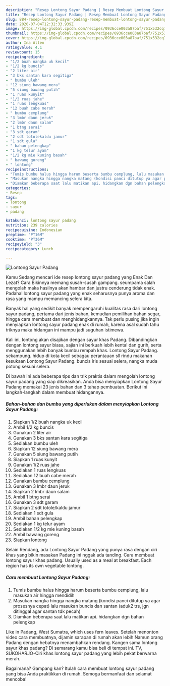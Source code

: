 ```yaml
---
description: "Resep Lontong Sayur Padang | Resep Membuat Lontong Sayur Padang Yang Enak dan Simpel"
title: "Resep Lontong Sayur Padang | Resep Membuat Lontong Sayur Padang Yang Enak dan Simpel"
slug: 884-resep-lontong-sayur-padang-resep-membuat-lontong-sayur-padang-yang-enak-dan-simpel
date: 2020-07-04T12:32:33.939Z
image: https://img-global.cpcdn.com/recipes/0936cce003a87baf/751x532cq70/lontong-sayur-padang-foto-resep-utama.jpg
thumbnail: https://img-global.cpcdn.com/recipes/0936cce003a87baf/751x532cq70/lontong-sayur-padang-foto-resep-utama.jpg
cover: https://img-global.cpcdn.com/recipes/0936cce003a87baf/751x532cq70/lontong-sayur-padang-foto-resep-utama.jpg
author: Ina Allen
ratingvalue: 4.1
reviewcount: 15
recipeingredient:
- "1/2 buah nangka uk kecil"
- "1/2 kg buncis"
- "2 liter air"
- "3 bks santan kara segitiga"
- " bumbu uleh"
- "12 siung bawang mera"
- "5 siung bawang putih"
- "1 ruas kunyit"
- "1/2 ruas jahe"
- "1 ruas lengkuas"
- "12 buah cabe merah"
- " bumbu cemplung"
- "3 lmbr daun jeruk"
- "2 lmbr daun salam"
- "1 btng serai"
- "3 sdt garam"
- "2 sdt totolekaldu jamur"
- "1 sdt gula"
- " bahan pelengkap"
- "1 kg telur ayam"
- "1/2 kg mie kuning basah"
- " bawang goreng"
- " lontong"
recipeinstructions:
- "Tumis bumbu halus hingga harum beserta bumbu cemplung, lalu masukan air hingga mendidih"
- "Masukan nangka hingga nangka matang (kondisi panci ditutup ya agar prosesnya cepat) lalu masukan buncis dan santan (aduk2 trs, jgn ditinggal agar santan tdk pecah)"
- "Diamkan beberapa saat lalu matikan api. hidangkan dgn bahan pelengkap"
categories:
- Resep
tags:
- lontong
- sayur
- padang

katakunci: lontong sayur padang 
nutrition: 239 calories
recipecuisine: Indonesian
preptime: "PT16M"
cooktime: "PT36M"
recipeyield: "3"
recipecategory: Lunch

---
```



![Lontong Sayur Padang](https://img-global.cpcdn.com/recipes/0936cce003a87baf/751x532cq70/lontong-sayur-padang-foto-resep-utama.jpg)

Kamu Sedang mencari ide resep lontong sayur padang yang Enak Dan Lezat? Cara Bikinnya memang susah-susah gampang. seumpama salah mengolah maka hasilnya akan hambar dan justru cenderung tidak enak. Padahal lontong sayur padang yang enak seharusnya punya aroma dan rasa yang mampu memancing selera kita.

Banyak hal yang sedikit banyak mempengaruhi kualitas rasa dari lontong sayur padang, pertama dari jenis bahan, kemudian pemilihan bahan segar, hingga cara membuat dan menghidangkannya. Tak perlu pusing jika ingin menyiapkan lontong sayur padang enak di rumah, karena asal sudah tahu triknya maka hidangan ini mampu jadi suguhan istimewa.

Kali ini, lontong akan disajikan dengan sayur khas Padang. Dibandingkan dengan lontong sayur biasa, sajian ini berkuah lebih kental dan gurih, serta menggunakan lebih banyak bumbu rempah khas. Lontong Sayur Padang. sekampung. hidup di kota kecil sebagau perantauan sll rindu makanan kesukaan Lontong Sayur Padang. buncis iris sesuai selera, nangka muda potong sesuai selera.


Di bawah ini ada beberapa tips dan trik praktis dalam mengolah lontong sayur padang yang siap dikreasikan. Anda bisa menyiapkan Lontong Sayur Padang memakai 23 jenis bahan dan 3 tahap pembuatan. Berikut ini langkah-langkah dalam membuat hidangannya.

<!--inarticleads1-->

##### Bahan-bahan dan bumbu yang diperlukan dalam menyiapkan Lontong Sayur Padang:

1. Siapkan 1/2 buah nangka uk kecil
1. Ambil 1/2 kg buncis
1. Gunakan 2 liter air
1. Gunakan 3 bks santan kara segitiga
1. Sediakan  bumbu uleh
1. Siapkan 12 siung bawang mera
1. Gunakan 5 siung bawang putih
1. Siapkan 1 ruas kunyit
1. Gunakan 1/2 ruas jahe
1. Sediakan 1 ruas lengkuas
1. Sediakan 12 buah cabe merah
1. Gunakan  bumbu cemplung
1. Gunakan 3 lmbr daun jeruk
1. Siapkan 2 lmbr daun salam
1. Ambil 1 btng serai
1. Gunakan 3 sdt garam
1. Siapkan 2 sdt totole/kaldu jamur
1. Sediakan 1 sdt gula
1. Ambil  bahan pelengkap
1. Sediakan 1 kg telur ayam
1. Sediakan 1/2 kg mie kuning basah
1. Ambil  bawang goreng
1. Siapkan  lontong


Selain Rendang, ada Lontong Sayur Padang yang punya rasa dengan ciri khas yang bikin masakan Padang ini nggak ada tanding. Cara membuat lontong sayur khas padang. Usually used as a meal at breakfast. Each region has its own vegetable lontong. 

<!--inarticleads2-->

##### Cara membuat Lontong Sayur Padang:

1. Tumis bumbu halus hingga harum beserta bumbu cemplung, lalu masukan air hingga mendidih
1. Masukan nangka hingga nangka matang (kondisi panci ditutup ya agar prosesnya cepat) lalu masukan buncis dan santan (aduk2 trs, jgn ditinggal agar santan tdk pecah)
1. Diamkan beberapa saat lalu matikan api. hidangkan dgn bahan pelengkap


Like in Padang, West Sumatra, which uses fern leaves. Setelah menonton video cara membuatnya, dijamin sarapan di rumah akan lebih Namun orang Padang dengan hebatnya menambahkan rendang. Kangen sama lontong sayur khas padang? Di semarang kamu bisa beli di tempat ini. TV, SUKOHARJO-Ciri khas lontong sayur padang yang lebih pekat berwarna merah. 

Bagaimana? Gampang kan? Itulah cara membuat lontong sayur padang yang bisa Anda praktikkan di rumah. Semoga bermanfaat dan selamat mencoba!
